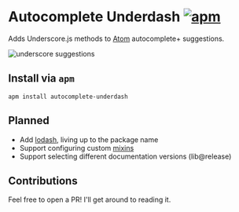 # Autocomplete Underdash [![apm](https://img.shields.io/apm/v/autocomplete-underdash.svg)](https://atom.io/packages/autocomplete-underdash)

Adds Underscore.js methods to [Atom](http://atom.io/) autocomplete+ suggestions.

![underscore suggestions](https://i.imgur.com/vg579Cf.png)

## Install via `apm`

```shell
apm install autocomplete-underdash
```

## Planned

* Add [lodash](https://lodash.com/docs), living up to the package name
* Support configuring custom [mixins](http://underscorejs.org/#mixin)
* Support selecting different documentation versions (lib@release)

## Contributions

Feel free to open a PR! I'll get around to reading it.
